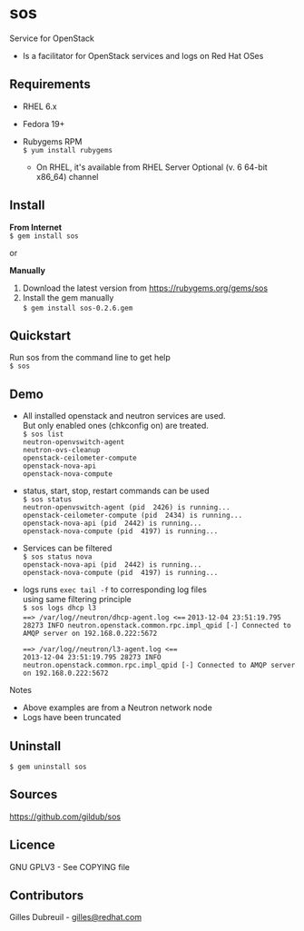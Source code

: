 sos
===
Service for OpenStack  
* Is a facilitator for OpenStack services and logs on Red Hat OSes   


Requirements
------------
* RHEL 6.x  
* Fedora 19+

* Rubygems RPM  
  `$ yum install rubygems`  
  * On RHEL, it's available from RHEL Server Optional (v. 6 64-bit x86_64) channel  
  

Install
-------
**From Internet**  
`$ gem install sos`  

or  

**Manually**  
1. Download the latest version from https://rubygems.org/gems/sos  
2. Install the gem manually  
   `$ gem install sos-0.2.6.gem`  


Quickstart
----------
Run sos from the command line to get help  
`$ sos`  


Demo
----
* All installed openstack and neutron services are used.  
  But only enabled ones (chkconfig on) are treated.  
 `$ sos list`    
 `neutron-openvswitch-agent`  
 `neutron-ovs-cleanup`  
 `openstack-ceilometer-compute`  
 `openstack-nova-api`  
 `openstack-nova-compute`  

* status, start, stop, restart commands can be used  
 `$ sos status`   
 `neutron-openvswitch-agent (pid  2426) is running...`  
 `openstack-ceilometer-compute (pid  2434) is running...`  
 `openstack-nova-api (pid  2442) is running...`  
 `openstack-nova-compute (pid  4197) is running...`  

* Services can be filtered  
 `$ sos status nova`   
 `openstack-nova-api (pid  2442) is running...`  
 `openstack-nova-compute (pid  4197) is running...`  
  
* logs runs `exec tail -f` to corresponding log files  
  using same filtering principle  
  `$ sos logs dhcp l3`  
  `==> /var/log//neutron/dhcp-agent.log <==`
  `2013-12-04 23:51:19.795 28273 INFO neutron.openstack.common.rpc.impl_qpid [-] Connected to AMQP server on 192.168.0.222:5672`  
  
  `==> /var/log//neutron/l3-agent.log <==`  
  `2013-12-04 23:51:19.795 28273 INFO neutron.openstack.common.rpc.impl_qpid [-] Connected to AMQP server on 192.168.0.222:5672`  
  

Notes  
* Above examples are from a Neutron network node  
* Logs have been truncated  

Uninstall
---------
`$ gem uninstall sos`  


Sources
-------
https://github.com/gildub/sos  


Licence
-------
GNU GPLV3 - See COPYING file  


Contributors
------------
Gilles Dubreuil - gilles@redhat.com  


